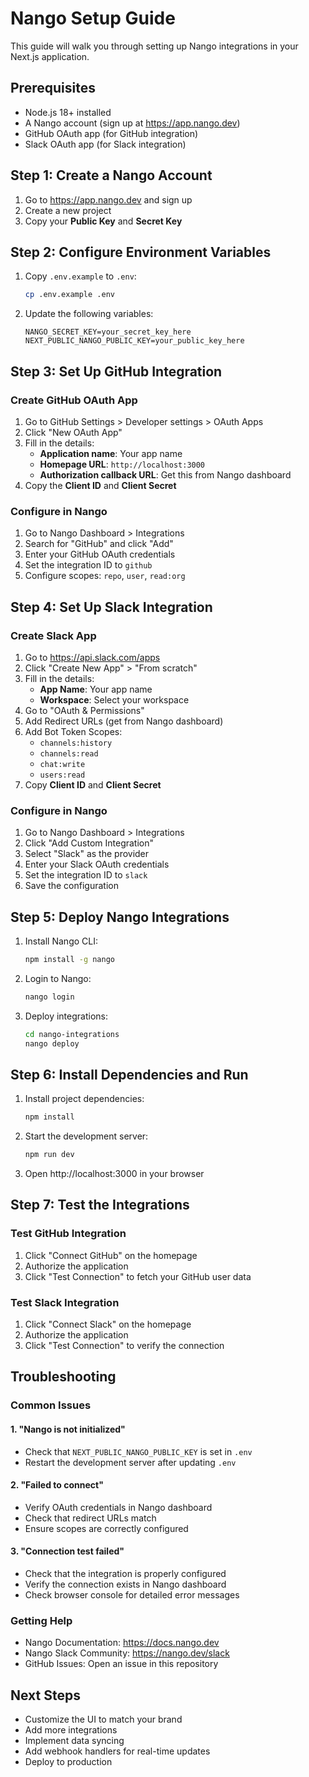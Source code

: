 # Nango Setup Guide

This guide will walk you through setting up Nango integrations in your Next.js application.

## Prerequisites

- Node.js 18+ installed
- A Nango account (sign up at https://app.nango.dev)
- GitHub OAuth app (for GitHub integration)
- Slack OAuth app (for Slack integration)

## Step 1: Create a Nango Account

1. Go to https://app.nango.dev and sign up
2. Create a new project
3. Copy your **Public Key** and **Secret Key**

## Step 2: Configure Environment Variables

1. Copy `.env.example` to `.env`:
   ```bash
   cp .env.example .env
   ```

2. Update the following variables:
   ```
   NANGO_SECRET_KEY=your_secret_key_here
   NEXT_PUBLIC_NANGO_PUBLIC_KEY=your_public_key_here
   ```

## Step 3: Set Up GitHub Integration

### Create GitHub OAuth App

1. Go to GitHub Settings > Developer settings > OAuth Apps
2. Click "New OAuth App"
3. Fill in the details:
   - **Application name**: Your app name
   - **Homepage URL**: `http://localhost:3000`
   - **Authorization callback URL**: Get this from Nango dashboard
4. Copy the **Client ID** and **Client Secret**

### Configure in Nango

1. Go to Nango Dashboard > Integrations
2. Search for "GitHub" and click "Add"
3. Enter your GitHub OAuth credentials
4. Set the integration ID to `github`
5. Configure scopes: `repo`, `user`, `read:org`

## Step 4: Set Up Slack Integration

### Create Slack App

1. Go to https://api.slack.com/apps
2. Click "Create New App" > "From scratch"
3. Fill in the details:
   - **App Name**: Your app name
   - **Workspace**: Select your workspace
4. Go to "OAuth & Permissions"
5. Add Redirect URLs (get from Nango dashboard)
6. Add Bot Token Scopes:
   - `channels:history`
   - `channels:read`
   - `chat:write`
   - `users:read`
7. Copy **Client ID** and **Client Secret**

### Configure in Nango

1. Go to Nango Dashboard > Integrations
2. Click "Add Custom Integration"
3. Select "Slack" as the provider
4. Enter your Slack OAuth credentials
5. Set the integration ID to `slack`
6. Save the configuration

## Step 5: Deploy Nango Integrations

1. Install Nango CLI:
   ```bash
   npm install -g nango
   ```

2. Login to Nango:
   ```bash
   nango login
   ```

3. Deploy integrations:
   ```bash
   cd nango-integrations
   nango deploy
   ```

## Step 6: Install Dependencies and Run

1. Install project dependencies:
   ```bash
   npm install
   ```

2. Start the development server:
   ```bash
   npm run dev
   ```

3. Open http://localhost:3000 in your browser

## Step 7: Test the Integrations

### Test GitHub Integration

1. Click "Connect GitHub" on the homepage
2. Authorize the application
3. Click "Test Connection" to fetch your GitHub user data

### Test Slack Integration

1. Click "Connect Slack" on the homepage
2. Authorize the application
3. Click "Test Connection" to verify the connection

## Troubleshooting

### Common Issues

#### 1. "Nango is not initialized"
- Check that `NEXT_PUBLIC_NANGO_PUBLIC_KEY` is set in `.env`
- Restart the development server after updating `.env`

#### 2. "Failed to connect"
- Verify OAuth credentials in Nango dashboard
- Check that redirect URLs match
- Ensure scopes are correctly configured

#### 3. "Connection test failed"
- Check that the integration is properly configured
- Verify the connection exists in Nango dashboard
- Check browser console for detailed error messages

### Getting Help

- Nango Documentation: https://docs.nango.dev
- Nango Slack Community: https://nango.dev/slack
- GitHub Issues: Open an issue in this repository

## Next Steps

- Customize the UI to match your brand
- Add more integrations
- Implement data syncing
- Add webhook handlers for real-time updates
- Deploy to production

